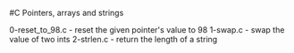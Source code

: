 #C Pointers, arrays and strings

0-reset_to_98.c - reset the given pointer's value to 98
1-swap.c - swap the value of two ints
2-strlen.c - return the length of a string
